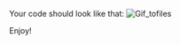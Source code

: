 Your code should look like that: 
![Gif_tofiles](https://github.com/Diadkov/SFML_tutorials/assets/90046954/80a3d87b-30e6-4b14-8da4-7cde0824e5b4)

Enjoy!
